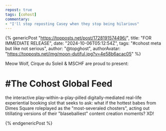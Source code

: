 ```yaml
---
repost: true
tags: [cohost]
commentary:
- "I'll stop reposting Casey when they stop being hilarious"
---
```


{% genericPost "https://topposts.net/post/1728191574496/",
    title: "FOR IMMEDIATE RELEASE",
    date: "2024-10-06T05:12:54Z",
    tags: "#cohost meta but like not serious",
    author: "@topghost",
    authorAvatar: "https://topposts.net/img/moon-dutiful.jpg?v=4e58b6acac05" %}
  <p>Meow Wolf, Cirque du Soleil &amp; MSCHF are proud to present:</p>
  <p></p>
  <h1>#The Cohost Global Feed</h1>
  <p></p>
  <p>
    the interactive play-within-a-play-pilled digitally-mediated real-life
    experiential booking slot that seeks to ask: what if the hottest babes from
    Dimes Square roleplayed as the "most-severaled chosters", acting out
    titillating versions of their "blaseballiest" content creation moments? XD!
  </p>
{% endgenericPost %}
